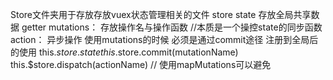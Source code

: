 Store文件夹用于存放存放vuex状态管理相关的文件
store
state 存放全局共享数据
getter
mutations： 存放操作名与操作函数 //本质是一个操控state的同步函数
action： 异步操作
使用mutations的时候 必须是通过commit途径
注册到全局后的使用
this.$store.state
this.$store.commit(mutationName)
this.$store.dispatch(actionName)
// 使用mapMutations可以避免